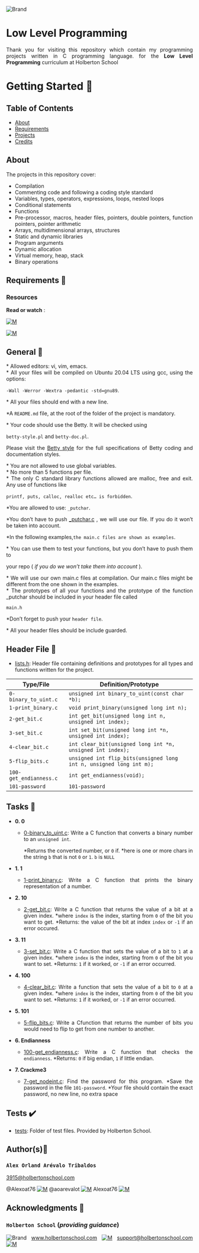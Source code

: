 ![Brand](https://assets.website-files.com/6105315644a26f77912a1ada/610540e8b4cd6969794fe673_Holberton_School_logo-04-04.svg)

# Low Level Programming
<div style="text-align: justify">

Thank you for visiting this repository which contain my programming projects written in C programming language. for the
**Low Level Programming** curriculum at Holberton School

# Getting Started :running:	
<div style="text-align: justify">
	
## Table of Contents
* [About](#about)
* [Requirements](#requirements)
* [Projects](#projects)
* [Credits](#credits)

## About
The projects in this repository cover:
- Compilation
- Commenting code and following a coding style standard
- Variables, types, operators, expressions, loops, nested loops
- Conditional statements
- Functions
- Pre-processor, macros, header files, pointers, double pointers, function pointers, pointer arithmetic
- Arrays, multidimensional arrays, structures
- Static and dynamic libraries
- Program arguments
- Dynamic allocation
- Virtual memory, heap, stack
- Binary operations



## Requirements :page_with_curl:

### Resources

**Read or watch** :

[![M](https://upload.wikimedia.org/wikipedia/commons/thumb/2/2f/Google_2015_logo.svg/80px-Google_2015_logo.svg.png)](https://www.google.com/webhp?q=bit+manipulation+C)

[![M](https://upload.wikimedia.org/wikipedia/commons/thumb/e/e1/Logo_of_YouTube_%282015-2017%29.svg/70px-Logo_of_YouTube_%282015-2017%29.svg.png)](https://www.youtube.com/results?search_query=bitwise+operators+in+c)




## General :page_with_curl:
<div style="text-align: justify">
* Allowed editors: vi, vim, emacs. </div>
<div style="text-align: justify">
* All your files will be compiled on Ubuntu 20.04 LTS using gcc, using the options: 
	
`-Wall -Werror -Wextra -pedantic -std=gnu89`. </div>
<div style="text-align: justify">
* All your files should end with a new line. </div>
<div style="text-align: justify">
	
*A `README.md` file, at the root of the folder of the project is mandatory. </div>

<div style="text-align: justify">
* Your code should use the Betty. It will be checked using</div>

`betty-style.pl` and `betty-doc.pl`.</div>

Please visit the [Betty style](https://github.com/holbertonschool/Betty/wiki) for the full specifications of Betty coding and documentation styles.

<div style="text-align: justify">
* You are not allowed to use global variables. </div>
<div style="text-align: justify">
* No more than 5 functions per file. </div>
<div style="text-align: justify">
* The only C standard library functions allowed are malloc, free and exit. Any use of functions like </div>

`printf, puts, calloc, realloc etc… is forbidden`.</div>

<div style="text-align: justify">
	
*You are allowed to use: `_putchar`. </div>

<div style="text-align: justify">
	
*You don’t have to push [_putchar.c](https://github.com/holbertonschool/_putchar.c) , we will use our file. If you do it won’t be taken into account. </div>

<div style="text-align: justify">
	
*In the following examples,`the main.c files are shown as examples`. </div>

<div style="text-align: justify">
* You can use them to test your functions, but you don’t have to push them to
	<div style="text-align: justify">
		
   your repo ( *if you do we won’t take them into account* ).</div>
	
<div style="text-align: justify">
* We will use our own main.c files at compilation. Our main.c files might be different from the one shown in the examples. </div>
<div style="text-align: justify">
* The prototypes of all your functions and the prototype of the function _putchar should be included in your header file called </div>

<div style="text-align: justify"> 

`main.h` </div>

<div style="text-align: justify">
	
*Don’t forget to push your `header file`.</div>
<div style="text-align: justify">
* All your header files should be include guarded. </div>
<div style="text-align: justify">

## Header File :file_folder:

* [lists.h](./lists.h): Header file containing definitions and prototypes for all types
and functions written for the project.

| Type/File                  | Definition/Prototype                                                             |
| -------------------------- | ---------------------------------------------------------------------------------|
| `0-binary_to_uint.c`       | `unsigned int binary_to_uint(const char *b);`                                    |
| `1-print_binary.c`         | `void print_binary(unsigned long int n);`                                        |
| `2-get_bit.c`              | `int get_bit(unsigned long int n, unsigned int index);`                          |
| `3-set_bit.c`     	     | `int set_bit(unsigned long int *n, unsigned int index);`                         |
| `4-clear_bit.c`            | `int clear_bit(unsigned long int *n, unsigned int index);`                       |
| `5-flip_bits.c`            | `unsigned int flip_bits(unsigned long int n, unsigned long int m);`              |
| `100-get_endianness.c`     | `int get_endianness(void);`                                                      |
| `101-password`             | `101-password`          																


## Tasks :page_with_curl:

* **0. 0**
  * [0-binary_to_uint.c](./0-binary_to_uint.c): Write a C function that converts a binary number 
	to an `unsigned int`.
	
	 *Returns the converted number, or `0` if.
	*here is one or more chars in the string `b` that is not `0` or `1`. `b` is `NULL`

* **1. 1**
  * [1-print_binary.c](./1-print_binary.c): Write a C function that prints the binary representation of a number.


* **2. 10**
  * [2-get_bit.c](./2-get_bit.c): Write a C function that returns the value of a bit at a given index.
	*where `index` is the index, starting from `0` of the bit you want to get.
		*Returns: the value of the bit at index `index` or `-1` if an error occured.

* **3. 11**
  * [3-set_bit.c](./3-set_bit.c): Write a C function that sets the value of a bit to `1` at a given index.
   	*where `index` is the index, starting from `0` of the bit you want to set.
		*Returns: `1` if it worked, or `-1` if an error occurred.

* **4. 100**
  * [4-clear_bit.c](./4-clear_bit.c): Write a function that sets the value of a bit to `0` at a given index.
    	*where `index` is the index, starting from `0` of the bit you want to set.
		*Returns: `1` if it worked, or `-1` if an error occurred.

* **5. 101**
  * [5-flip_bits.c](./5-flip_bits.c): Write a Cfunction that returns the number of bits you would need 
	to flip to get from one number to another.

* **6. Endianness**
  * [100-get_endianness.c](./100-get_endianness.c): Write a C function that checks the `endianness`.
   	*Returns: `0` if big endian, `1` if little endian.

* **7. Crackme3**
  * [7-get_nodeint.c](./7-get_nodeint.c): Find the password for this program.
   	*Save the password in the file `101-password`.
		*Your file should contain the exact password, no new line, no extra space


## Tests :heavy_check_mark:

* [tests](./tests): Folder of test files. Provided by Holberton School.
	

## Author(s):blue_book:

### **`Alex Orland Arévalo Tribaldos`**

<3915@holbertonschool.com>

@Alexoat76 [![M](https://upload.wikimedia.org/wikipedia/commons/thumb/9/91/Octicons-mark-github.svg/25px-Octicons-mark-github.svg.png)](https://github.com/Alexoat76)
@aoarevalot [![M](https://upload.wikimedia.org/wikipedia/fr/thumb/c/c8/Twitter_Bird.svg/25px-Twitter_Bird.svg.png)](https://twitter.com/aoarevalot)
Alexoat76 [![M](https://upload.wikimedia.org/wikipedia/commons/thumb/c/ca/LinkedIn_logo_initials.png/25px-LinkedIn_logo_initials.png)](https://www.linkedin.com/in/Alexoat76/)


## Acknowledgments :mega: 

### **`Holberton School`** (*providing guidance*)
	
![Brand](https://avatars.githubusercontent.com/u/13408012?s=50&v=4)
www.holbertonschool.com [![M](https://upload.wikimedia.org/wikipedia/commons/thumb/6/65/Crystal_Clear_app_Internet_Connection_Tools.svg/30px-Crystal_Clear_app_Internet_Connection_Tools.svg.png)](https://www.holbertonschool.com/)
	support@holbertonschool.com [![M](https://upload.wikimedia.org/wikipedia/commons/thumb/4/4e/Mail_%28iOS%29.svg/25px-Mail_%28iOS%29.svg.png)](https://github.com/holbertonschool#:~:text=support%40holbertonschool.com)
